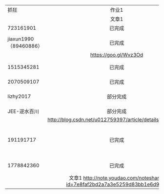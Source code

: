 
|                      |                                          |      |      |      |      |
| -------------------- | :--------------------------------------: | ---- | ---- | ---- | ---- |
| 抓狂                   |                   作业1                    |      |      |      |      |
|                      |                   文章1                    |      |      |      |      |
| 723161901            |                   已完成                    |      |      |      |      |
|                      |                                          |      |      |      |      |
| jiaxun1990（89460886） |                   已完成                    |  已完成    |      |      |      |
|                      |          https://goo.gl/Wvz3Od           |      |      |      |      |
| 1515345281           |                   已完成                    |  已完成    |      |      |      |
|                      |                                          |      |      |      |      |
| 2070509107           |                   已完成                    |      |      |      |      |
|                      |                                          |      |      |      |      |
| lizhy2017            |                   部分完成                   |    已完成  |      |      |      |
|                      |                                          |      |      |      |      |
| JEE-逆水百川             |                   部分完成                   |      |      |      |      |
|                      | http://blog.csdn.net/u012759397/article/details/61618612 |      |      |      |      |
|191191717 |已完成|   已完成    |           |      |      |      |      |      |      |     |
|          |                  |       |           |      |      |      |      |      |      |      |
|   1778842360       |     已完成             |完成80%       |           |      |      |      |      |      |      |      |
|          |       文章1 http://note.youdao.com/noteshare?id=7e8faf2bd2a7a3e5259d83bb1e6d9d8f          |       |           |      |      |      |      |      |      |      |
